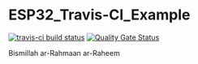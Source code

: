 # ESP32_Travis-CI_Example  
[![travis-ci build status](https://travis-ci.com/incyi/ESP32_Travis-CI_Example.svg?branch=master)]([https://travis-ci.com/incyi/ESP32_Travis-CI_Example](https://app.travis-ci.com/github/incyi/ESP32_Travis-CI_Example))
[![Quality Gate Status](https://sonarcloud.io/api/project_badges/measure?project=incyi_ESP32_Travis-CI_Example&metric=alert_status)](https://sonarcloud.io/dashboard?id=incyi_ESP32_Travis-CI_Example)  

Bismillah ar-Rahmaan ar-Raheem
  
